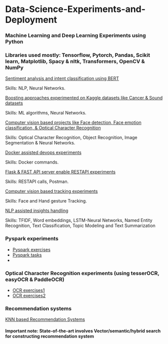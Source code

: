 # Data-Science-Experiments-and-Deployment

### Machine Learning and Deep Learning Experiments using Python 

### Libraries used mostly: Tensorflow, Pytorch, Pandas, Scikit learn, Matplotlib, Spacy & nltk, Transformers, OpenCV & NumPy

[Sentiment analysis and intent classification using BERT](https://github.com/venky88an/Projects-tasks/tree/main/BERT_NLP_tasks)

Skills: NLP, Neural Networks.

[Boosting approaches experimented on Kaggle datasets like Cancer & Sound datasets ](https://github.com/venky88an/Projects-tasks/tree/main/Boosting_approaches)

Skills: ML algorithms, Neural Networks.

[Computer vision based projects like Face detection, Face emotion classification, & Optical Character Recognition](https://github.com/venky88an/Projects-tasks/tree/main/Computer_vision_tasks)

Skills: Optical Character Recognition, Object Recognition, Image Segmentation & Neural Networks.

[Docker assisted devops experiments ](https://github.com/venky88an/Projects-tasks/tree/main/Docker%20experiments)

Skills: Docker commands.

[Flask & FAST API server enable RESTAPI experiments](https://github.com/venky88an/Projects-tasks/tree/main/Flask_integrated_image_classification_model)

Skills: RESTAPI calls, Postman.

[Computer vision based tracking experiments](https://github.com/venky88an/Projects-tasks/tree/main/Media_pipe_experiments)

Skills: Face and Hand gesture Tracking.

[NLP assisted insights handling ](https://github.com/venky88an/Projects-tasks/tree/main/NLP_tasks)

Skills: TFIDF, Word embeddings, LSTM-Neural Networks, Named Entity Recognition, Text Classification, Topic Modeling and Text Summarization

### Pyspark experiments

- [Pyspark exercises](https://github.com/venky88an/Projects-tasks/tree/main/Pyspark_exercises_databricks)
- [Pyspark tasks](https://github.com/venky88an/Projects-tasks/tree/main/Pyspark_tasks)
- 
### Optical Character Recognition experiments (using tesserOCR, easyOCR & PaddleOCR)

- [OCR exercises1](https://github.com/venky88an/Projects-tasks/tree/main/OCR(image_to_text_tasks))
- [OCR exercises2](https://github.com/venky88an/Projects-tasks/tree/main/Optical_character_recognition_tasks)

### Recommendation systems

[KNN based Recommendation Systems ](https://github.com/venky88an/Projects-tasks/tree/main/Recommendation%20systems)

#### Important note: State-of-the-art involves Vector/semantic/hybrid search for constructing recommendation system

